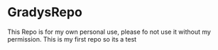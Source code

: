 # GradysRepo
This Repo is for my own personal use, please fo not use it without my permission.
This is my first repo so its a test